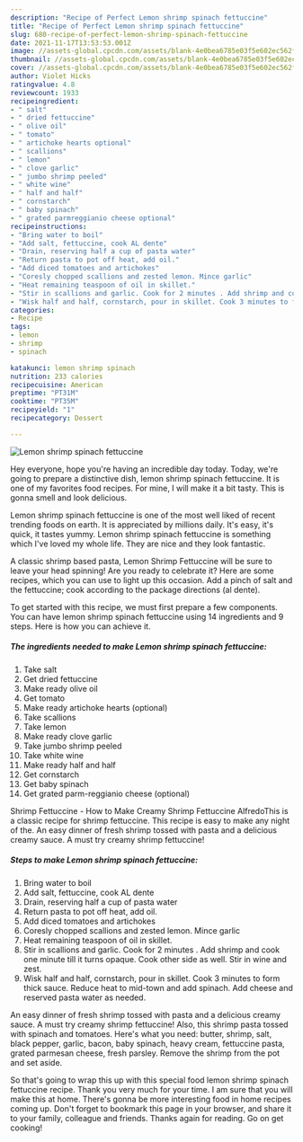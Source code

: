 ```yaml
---
description: "Recipe of Perfect Lemon shrimp spinach fettuccine"
title: "Recipe of Perfect Lemon shrimp spinach fettuccine"
slug: 680-recipe-of-perfect-lemon-shrimp-spinach-fettuccine
date: 2021-11-17T13:53:53.001Z
image: //assets-global.cpcdn.com/assets/blank-4e0bea6785e03f5e602ec562f230caae08da540cada707380b4fe1bbebba43da.png
thumbnail: //assets-global.cpcdn.com/assets/blank-4e0bea6785e03f5e602ec562f230caae08da540cada707380b4fe1bbebba43da.png
cover: //assets-global.cpcdn.com/assets/blank-4e0bea6785e03f5e602ec562f230caae08da540cada707380b4fe1bbebba43da.png
author: Violet Hicks
ratingvalue: 4.8
reviewcount: 1933
recipeingredient:
- " salt"
- " dried fettuccine"
- " olive oil"
- " tomato"
- " artichoke hearts optional"
- " scallions"
- " lemon"
- " clove garlic"
- " jumbo shrimp peeled"
- " white wine"
- " half and half"
- " cornstarch"
- " baby spinach"
- " grated parmreggianio cheese optional"
recipeinstructions:
- "Bring water to boil"
- "Add salt, fettuccine, cook AL dente"
- "Drain, reserving half a cup of pasta water"
- "Return pasta to pot off heat, add oil."
- "Add diced tomatoes and artichokes"
- "Coresly chopped scallions and zested lemon. Mince garlic"
- "Heat remaining teaspoon of oil in skillet."
- "Stir in scallions and garlic. Cook for 2 minutes . Add shrimp and cook one minute till it turns opaque. Cook other side as well. Stir in wine and zest."
- "Wisk half and half, cornstarch, pour in skillet. Cook 3 minutes to form thick sauce. Reduce heat to mid-town and add spinach. Add cheese and reserved pasta water as needed."
categories:
- Recipe
tags:
- lemon
- shrimp
- spinach

katakunci: lemon shrimp spinach 
nutrition: 233 calories
recipecuisine: American
preptime: "PT31M"
cooktime: "PT35M"
recipeyield: "1"
recipecategory: Dessert

---
```



![Lemon shrimp spinach fettuccine](//assets-global.cpcdn.com/assets/blank-4e0bea6785e03f5e602ec562f230caae08da540cada707380b4fe1bbebba43da.png)

Hey everyone, hope you're having an incredible day today. Today, we're going to prepare a distinctive dish, lemon shrimp spinach fettuccine. It is one of my favorites food recipes. For mine, I will make it a bit tasty. This is gonna smell and look delicious.

Lemon shrimp spinach fettuccine is one of the most well liked of recent trending foods on earth. It is appreciated by millions daily. It's easy, it's quick, it tastes yummy. Lemon shrimp spinach fettuccine is something which I've loved my whole life. They are nice and they look fantastic.

A classic shrimp based pasta, Lemon Shrimp Fettuccine will be sure to leave your head spinning! Are you ready to celebrate it? Here are some recipes, which you can use to light up this occasion. Add a pinch of salt and the fettuccine; cook according to the package directions (al dente).


To get started with this recipe, we must first prepare a few components. You can have lemon shrimp spinach fettuccine using 14 ingredients and 9 steps. Here is how you can achieve it.

<!--inarticleads1-->

##### The ingredients needed to make Lemon shrimp spinach fettuccine:

1. Take  salt
1. Get  dried fettuccine
1. Make ready  olive oil
1. Get  tomato
1. Make ready  artichoke hearts (optional)
1. Take  scallions
1. Take  lemon
1. Make ready  clove garlic
1. Take  jumbo shrimp peeled
1. Take  white wine
1. Make ready  half and half
1. Get  cornstarch
1. Get  baby spinach
1. Get  grated parm-reggianio cheese (optional)


Shrimp Fettuccine - How to Make Creamy Shrimp Fettuccine AlfredoThis is a classic recipe for shrimp fettuccine. This recipe is easy to make any night of the. An easy dinner of fresh shrimp tossed with pasta and a delicious creamy sauce. A must try creamy shrimp fettuccine! 

<!--inarticleads2-->

##### Steps to make Lemon shrimp spinach fettuccine:

1. Bring water to boil
1. Add salt, fettuccine, cook AL dente
1. Drain, reserving half a cup of pasta water
1. Return pasta to pot off heat, add oil.
1. Add diced tomatoes and artichokes
1. Coresly chopped scallions and zested lemon. Mince garlic
1. Heat remaining teaspoon of oil in skillet.
1. Stir in scallions and garlic. Cook for 2 minutes . Add shrimp and cook one minute till it turns opaque. Cook other side as well. Stir in wine and zest.
1. Wisk half and half, cornstarch, pour in skillet. Cook 3 minutes to form thick sauce. Reduce heat to mid-town and add spinach. Add cheese and reserved pasta water as needed.


An easy dinner of fresh shrimp tossed with pasta and a delicious creamy sauce. A must try creamy shrimp fettuccine! Also, this shrimp pasta tossed with spinach and tomatoes. Here&#39;s what you need: butter, shrimp, salt, black pepper, garlic, bacon, baby spinach, heavy cream, fettuccine pasta, grated parmesan cheese, fresh parsley. Remove the shrimp from the pot and set aside. 

So that's going to wrap this up with this special food lemon shrimp spinach fettuccine recipe. Thank you very much for your time. I am sure that you will make this at home. There's gonna be more interesting food in home recipes coming up. Don't forget to bookmark this page in your browser, and share it to your family, colleague and friends. Thanks again for reading. Go on get cooking!
